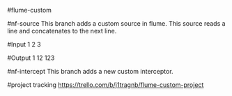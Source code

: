 #flume-custom


#nf-source 
This branch adds a custom source in flume. This source reads a line and concatenates to the next line.

#Input
1 
2
3

#Output
1
12
123

#nf-intercept
This branch adds a new  custom interceptor.


#project tracking
https://trello.com/b/j1tragnb/flume-custom-project
